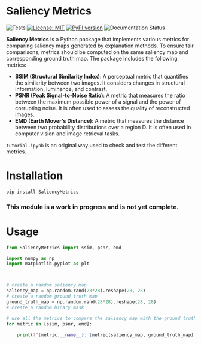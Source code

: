 # Saliency Metrics

![Tests](https://github.com/valevalerio/SaliencyMetrics/actions/workflows/test.yml/badge.svg)
[![License: MIT](https://img.shields.io/badge/License-MIT-blue.svg)](https://opensource.org/licenses/MIT)
[![PyPI version](https://img.shields.io/pypi/v/SaliencyMetrics)](https://pypi.org/project/SaliencyMetrics/)
![Documentation Status](https://readthedocs.org/projects/saliencymetrics/badge/?version=latest)

**Saliency Metrics** is a Python package that implements various metrics for comparing saliency maps generated by explanation methods. To ensure fair comparisons, metrics should be computed on the same saliency map and corresponding ground truth map.
The package includes the following metrics:
- **SSIM (Structural Similarity Index)**: A perceptual metric that quantifies the similarity between two images. It considers changes in structural information, luminance, and contrast.
- **PSNR (Peak Signal-to-Noise Ratio)**: A metric that measures the ratio between the maximum possible power of a signal and the power of corrupting noise. It is often used to assess the quality of reconstructed images.
- **EMD (Earth Mover's Distance)**: A metric that measures the distance between two probability distributions over a region D. It is often used in computer vision and image retrieval tasks.

```tutorial.ipynb``` is an original way used to check and test the different metrics. 
# Installation

```pip install SaliencyMetrics```

### This module is a work in progress and is not yet complete.

# Usage

```python
from SaliencyMetrics import ssim, psnr, emd

import numpy as np
import matplotlib.pyplot as plt



# create a random saliency map
saliency_map = np.random.rand(28*28).reshape(28, 28)
# create a random ground truth map
ground_truth_map = np.random.rand(28*28).reshape(28, 28)
# create a random binary mask

# use all the metrics to compare the saliency map with the ground truth map
for metric in [ssim, psnr, emd]:
    
    print(f"{metric.__name__}: {metric(saliency_map, ground_truth_map)}")
    

```
